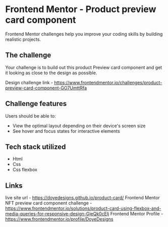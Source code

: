 # Frontend Mentor - Product preview card component

Frontend Mentor challenges help you improve your coding skills by building realistic projects.

## The challenge

Your challenge is to build out this product Preview card component  and get it looking as close to the design as possible.

 Design challenge link - https://www.frontendmentor.io/challenges/product-preview-card-component-GO7UmttRfa


## Challenge features

Users should be able to:

- View the optimal layout depending on their device's screen size
- See hover and focus states for interactive elements

## Tech stack utilized

- Html
- Css
- Css flexbox

## Links
 live site url - https://doyedesigns.github.io/product-card/
 Frontend Mentor NFT preview card component challenge - https://www.frontendmentor.io/solutions/product-card-using-flexbox-and-media-queries-for-responsive-design-GjeQk0cEIj
 Frontend Mentor Profile - https://www.frontendmentor.io/profile/DoyeDesigns